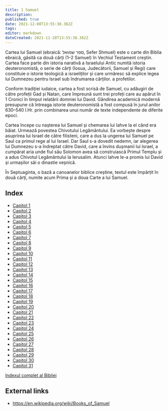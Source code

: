 ```yaml
---
title: 1 Samuel
description: 
published: true
date: 2021-12-08T13:55:38.362Z
tags: 
editor: markdown
dateCreated: 2021-11-28T13:55:38.362Z
---
```


Cartea lui Samuel (ebraică: ספר שמואל, Sefer Shmuel) este o carte din Biblia ebraică, găsită ca două cărți (1–2 Samuel) în Vechiul Testament creștin. Cartea face parte din istoria narativă a Israelului Antic numită istoria deuteronomistă, o serie de cărți (Iosua, Judecătorii, Samuel și Regi) care constituie o istorie teologică a israeliților și care urmăresc să explice legea lui Dumnezeu pentru Israel sub îndrumarea cărților. a profetilor. 

Conform tradiției iudaice, cartea a fost scrisă de Samuel, cu adăugiri de către profeții Gad și Natan, care împreună sunt trei profeți care au apărut în 1 Cronici în timpul relatării domniei lui David. Gândirea academică modernă presupune că întreaga istorie deuteronomistă a fost compusă în jurul anilor 630–540 î.Hr. prin combinarea unui număr de texte independente de diferite epoci.

Cartea începe cu nașterea lui Samuel și chemarea lui Iahve la el când era băiat. Urmează povestea Chivotului Legământului. Ea vorbește despre asuprirea lui Israel de către filisteni, care a dus la ungerea lui Samuel pe Saul ca primul rege al lui Israel. Dar Saul s-a dovedit nedemn, iar alegerea lui Dumnezeu s-a îndreptat către David, care a învins dușmanii lui Israel, a cumpărat aria unde fiul său Solomon avea să construiască Primul Templu și a adus Chivotul Legământului la Ierusalim. Atunci Iahve le-a promis lui David și urmașilor săi o dinastie veșnică. 

În Septuaginta, o bază a canoanelor biblice creștine, textul este împărțit în două cărți, numite acum Prima și a doua Carte a lui Samuel. 

## Index

- [Capitol 1](/ro/Bible/1_Samuel/1)
- [Capitol 2](/ro/Bible/1_Samuel/2)
- [Capitol 3](/ro/Bible/1_Samuel/3)
- [Capitol 4](/ro/Bible/1_Samuel/4)
- [Capitol 5](/ro/Bible/1_Samuel/5)
- [Capitol 6](/ro/Bible/1_Samuel/6)
- [Capitol 7](/ro/Bible/1_Samuel/7)
- [Capitol 8](/ro/Bible/1_Samuel/8)
- [Capitol 9](/ro/Bible/1_Samuel/9)
- [Capitol 10](/ro/Bible/1_Samuel/10)
- [Capitol 11](/ro/Bible/1_Samuel/11)
- [Capitol 12](/ro/Bible/1_Samuel/12)
- [Capitol 13](/ro/Bible/1_Samuel/13)
- [Capitol 14](/ro/Bible/1_Samuel/14)
- [Capitol 15](/ro/Bible/1_Samuel/15)
- [Capitol 16](/ro/Bible/1_Samuel/16)
- [Capitol 17](/ro/Bible/1_Samuel/17)
- [Capitol 18](/ro/Bible/1_Samuel/18)
- [Capitol 19](/ro/Bible/1_Samuel/19)
- [Capitol 20](/ro/Bible/1_Samuel/20)
- [Capitol 21](/ro/Bible/1_Samuel/21)
- [Capitol 22](/ro/Bible/1_Samuel/22)
- [Capitol 23](/ro/Bible/1_Samuel/23)
- [Capitol 24](/ro/Bible/1_Samuel/24)
- [Capitol 25](/ro/Bible/1_Samuel/25)
- [Capitol 26](/ro/Bible/1_Samuel/26)
- [Capitol 27](/ro/Bible/1_Samuel/27)
- [Capitol 28](/ro/Bible/1_Samuel/28)
- [Capitol 29](/ro/Bible/1_Samuel/29)
- [Capitol 30](/ro/Bible/1_Samuel/30)
- [Capitol 31](/ro/Bible/1_Samuel/31)


[Indexul complet al Bibliei](/ro/index/bible)


## External links

- https://en.wikipedia.org/wiki/Books_of_Samuel
